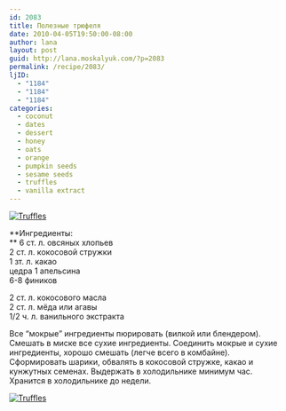 ```yaml
---
id: 2083
title: Полезные трюфеля
date: 2010-04-05T19:50:00-08:00
author: lana
layout: post
guid: http://lana.moskalyuk.com/?p=2083
permalink: /recipe/2083/
ljID:
  - "1184"
  - "1184"
  - "1184"
categories:
  - coconut
  - dates
  - dessert
  - honey
  - oats
  - orange
  - pumpkin seeds
  - sesame seeds
  - truffles
  - vanilla extract
---
```

<a class="flickr-image alignnone" title="Truffles" href="http://www.flickr.com/photos/67405678@N00/4495835330/" target="_blank"><img src="http://farm5.static.flickr.com/4006/4495835330_2cd71670cf.jpg" alt="Truffles" /></a>

**Ингредиенты:  
** 6 ст. л. овсяных хлопьев  
2 ст. л. кокосовой стружки  
1 зт. л. какао  
цедра 1 апельсина  
6-8 фиников

2 ст. л. кокосового масла  
2 ст. л. мёда или агавы  
1/2 ч. л. ванильного экстракта

Все &#8220;мокрые&#8221; ингредиенты пюрировать (вилкой или блендером).  
Смешать в миске все сухие ингредиенты. Соединить мокрые и сухие ингредиенты, хорошо смешать (легче всего в комбайне).  
Сформировать шарики, обвалять в кокосовой стружке, какао и кунжутных семенах. Выдержать в холодильнике минимум час.  
Хранится в холодильнике до недели.

<a class="flickr-image alignnone" title="Truffles" href="http://www.flickr.com/photos/67405678@N00/4495830412/" target="_blank"><img src="http://farm3.static.flickr.com/2804/4495830412_47353f4316.jpg" alt="Truffles" /></a>